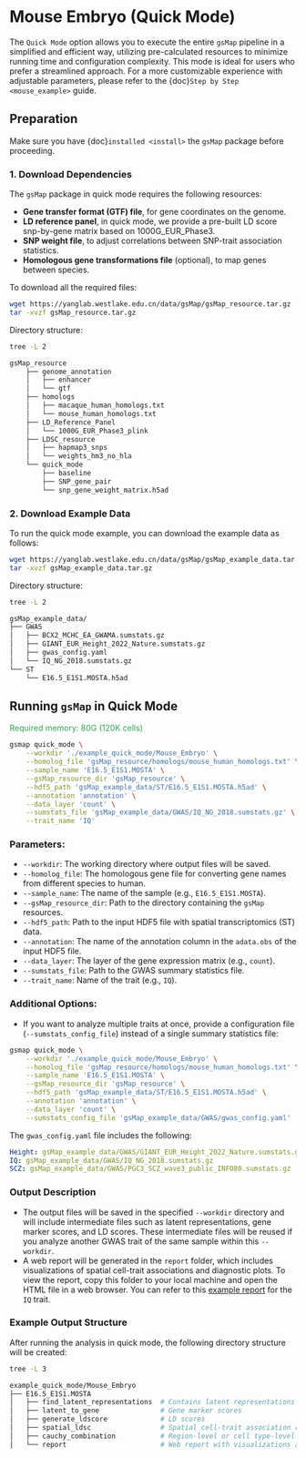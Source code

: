 # Mouse Embryo (Quick Mode)

The `Quick Mode` option allows you to execute the entire `gsMap` pipeline in a simplified and efficient way, utilizing pre-calculated resources to minimize running time and configuration complexity. This mode is ideal for users who prefer a streamlined approach. For a more customizable experience with adjustable parameters, please refer to the {doc}`Step by Step <mouse_example>` guide.

## Preparation

Make sure you have {doc}`installed <install>` the `gsMap` package before proceeding.

### 1. Download Dependencies

The `gsMap` package in quick mode requires the following resources:
- **Gene transfer format (GTF) file**, for gene coordinates on the genome.
- **LD reference panel**, in quick mode, we provide a pre-built LD score snp-by-gene matrix based on 1000G_EUR_Phase3.
- **SNP weight file**, to adjust correlations between SNP-trait association statistics.
- **Homologous gene transformations file** (optional), to map genes between species.

To download all the required files:
```bash
wget https://yanglab.westlake.edu.cn/data/gsMap/gsMap_resource.tar.gz
tar -xvzf gsMap_resource.tar.gz
```

Directory structure:
```bash
tree -L 2

gsMap_resource
    ├── genome_annotation
    │   ├── enhancer
    │   └── gtf
    ├── homologs
    │   ├── macaque_human_homologs.txt
    │   └── mouse_human_homologs.txt
    ├── LD_Reference_Panel
    │   └── 1000G_EUR_Phase3_plink
    ├── LDSC_resource
    │   ├── hapmap3_snps
    │   └── weights_hm3_no_hla
    └── quick_mode
        ├── baseline
        ├── SNP_gene_pair
        └── snp_gene_weight_matrix.h5ad
```

### 2. Download Example Data

To run the quick mode example, you can download the example data as follows:

```bash
wget https://yanglab.westlake.edu.cn/data/gsMap/gsMap_example_data.tar.gz
tar -xvzf gsMap_example_data.tar.gz
```

Directory structure:
```bash
tree -L 2

gsMap_example_data/
├── GWAS
│   ├── BCX2_MCHC_EA_GWAMA.sumstats.gz
│   ├── GIANT_EUR_Height_2022_Nature.sumstats.gz
│   ├── gwas_config.yaml
│   └── IQ_NG_2018.sumstats.gz
└── ST
    └── E16.5_E1S1.MOSTA.h5ad
```

## Running `gsMap` in Quick Mode

<span style="color:#31a354"> Required memory: 80G (120K cells) </span>

```bash
gsmap quick_mode \
    --workdir './example_quick_mode/Mouse_Embryo' \
    --homolog_file 'gsMap_resource/homologs/mouse_human_homologs.txt' \
    --sample_name 'E16.5_E1S1.MOSTA' \
    --gsMap_resource_dir 'gsMap_resource' \
    --hdf5_path 'gsMap_example_data/ST/E16.5_E1S1.MOSTA.h5ad' \
    --annotation 'annotation' \
    --data_layer 'count' \
    --sumstats_file 'gsMap_example_data/GWAS/IQ_NG_2018.sumstats.gz' \
    --trait_name 'IQ'
```

### Parameters:

- `--workdir`: The working directory where output files will be saved.
- `--homolog_file`: The homologous gene file for converting gene names from different species to human.
- `--sample_name`: The name of the sample (e.g., `E16.5_E1S1.MOSTA`).
- `--gsMap_resource_dir`: Path to the directory containing the `gsMap` resources.
- `--hdf5_path`: Path to the input HDF5 file with spatial transcriptomics (ST) data.
- `--annotation`: The name of the annotation column in the `adata.obs` of the input HDF5 file.
- `--data_layer`: The layer of the gene expression matrix (e.g., `count`).
- `--sumstats_file`: Path to the GWAS summary statistics file.
- `--trait_name`: Name of the trait (e.g., `IQ`).

### Additional Options:

- If you want to analyze multiple traits at once, provide a configuration file (`--sumstats_config_file`) instead of a single summary statistics file:

```bash
gsmap quick_mode \
    --workdir './example_quick_mode/Mouse_Embryo' \
    --homolog_file 'gsMap_resource/homologs/mouse_human_homologs.txt' \
    --sample_name 'E16.5_E1S1.MOSTA' \
    --gsMap_resource_dir 'gsMap_resource' \
    --hdf5_path 'gsMap_example_data/ST/E16.5_E1S1.MOSTA.h5ad' \
    --annotation 'annotation' \
    --data_layer 'count' \
    --sumstats_config_file 'gsMap_example_data/GWAS/gwas_config.yaml'
```

The `gwas_config.yaml` file includes the following:

```yaml
Height: gsMap_example_data/GWAS/GIANT_EUR_Height_2022_Nature.sumstats.gz
IQ: gsMap_example_data/GWAS/IQ_NG_2018.sumstats.gz
SCZ: gsMap_example_data/GWAS/PGC3_SCZ_wave3_public_INFO80.sumstats.gz
```

### Output Description

- The output files will be saved in the specified `--workdir` directory and will include intermediate files such as latent representations, gene marker scores, and LD scores. These intermediate files will be reused if you analyze another GWAS trait of the same sample within this `--workdir`.
- A web report will be generated in the `report` folder, which includes visualizations of spatial cell-trait associations and diagnostic plots. To view the report, copy this folder to your local machine and open the HTML file in a web browser. You can refer to this [example report](https://yanglab.westlake.edu.cn/data/gsMap/IQ/E16.5_E1S1.MOSTA_IQ_gsMap_Report.html) for the `IQ` trait.

### Example Output Structure

After running the analysis in quick mode, the following directory structure will be created:

```bash
tree -L 3

example_quick_mode/Mouse_Embryo
├── E16.5_E1S1.MOSTA
│   ├── find_latent_representations  # Contains latent representations in h5ad format
│   ├── latent_to_gene               # Gene marker scores
│   ├── generate_ldscore             # LD scores
│   ├── spatial_ldsc                 # Spatial cell-trait association results
│   ├── cauchy_combination           # Region-level or cell type-level association results
│   └── report                       # Web report with visualizations and diagnostics
```
